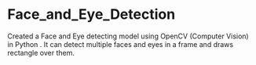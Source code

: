 # Face_and_Eye_Detection
Created a Face and Eye detecting model using OpenCV (Computer Vision) in Python . It can detect multiple faces and eyes in a frame and draws rectangle over them.
